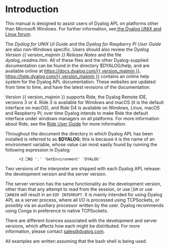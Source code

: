 <h1 class="heading"><span class="name">Introduction</span></h1>

This manual is designed to assist users of Dyalog APL on platforms other than Microsoft Windows. For further information, see[ the Dyalog UNIX and Linux forum](https://forums.dyalog.com/viewforum.php?f=20).

The *Dyalog for UNIX UI Guide* and the *Dyalog for Raspberry Pi User Guide* are also non-Windows specific. Users should also review the *Dyalog Version {{ version_majmin }} Release Notes* and the file *dyalog_readme.htm*. All of these files and the other Dyalog-supplied documentation can be found in the directory $DYALOG/help, and are available online at [https://docs.dyalog.com/{{ version_majmin }}](https://docs.dyalog.com/16.0). [https://help.dyalog.com/{{ version_majmin }}](https://help.dyalog.com/16.0) contains an online help system for the Dyalog APL documentation. These websites are updated from time to time, and have the latest revisions of the documentation.

Version {{ version_majmin }} supports Ride, the Dyalog Remote IDE, versions 3 or 4. Ride 3 is available for Windows and macOS (it is the default interface on macOS), and Ride D4 is available on Windows, Linux, macOS and Raspberry Pi; over time Dyalog intends to make Ride the default interface under windows managers on all platforms. For more information about Ride, see the [Ride User Guide](https://dyalog.github.io/ride) for more information.

Throughout the document the  directory in which Dyalog APL has been installed is referred to as **$DYALOG**; this is because it is the name of an environment variable, whose value can most easily found by running the following expression in Dyalog:
```apl
      +2 ⎕NQ '.' 'GetEnvironment' 'DYALOG'
```

Two versions of the interpreter are shipped with each Dyalog APL release: the development version and the server version.

The server version has the same functionality as the development version, other than that any attempt to read from the session, or use `⎕SM` or use `⎕ARBIN` will result in an `EOF INTERRUPT`. It is mainly intended for using Dyalog APL as a server process, where all I/O is processed using TCPSockets, or possibly via an auxiliary processor written by the user. Dyalog recommends using Conga in preference to native TCPSockets.

There are different licences associated with the development and server versions, which affects how each might be distributed. For more information, please contact sales@dyalog.com.

All examples are written assuming that the bash shell is being used.
